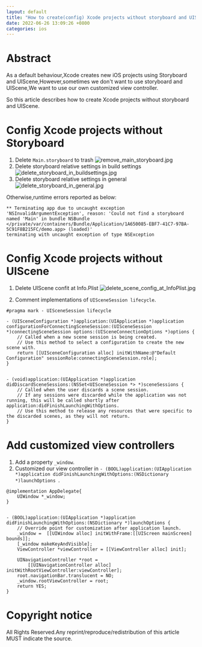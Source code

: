 ```yaml
---
layout: default
title: "How to create(config) Xcode projects without storyboard and UIScene"
date: 2022-06-26 13:09:26 +0800
categories: ios
---
```


# Abstract

As a default behaviour,Xcode creates new iOS projects using Storyboard and UIScene,However,sometimes we don't want to use storyboard and UIScene,We want to use our own customized view controller.

So this article describes how to create Xcode projects without storyboard and UIScene.

# Config Xcode projects without Storyboard

1. Delete `Main.storyboard` to trash
![remove_main_storyboard.jpg](/image/remove_main_storyboard.jpg)
2. Delete storyboard relative settings in build settings
![delete_storyboard_in_buildsettings.jpg](/image/delete_storyboard_in_buildsettings.jpg)
3. Delete storyboard relative settings in general
![delete_storyboard_in_general.jpg](/image/delete_storyboard_in_general.jpg)

Otherwise,runtime errors reported as below:
```shell
** Terminating app due to uncaught exception 'NSInvalidArgumentException', reason: 'Could not find a storyboard named 'Main' in bundle NSBundle </private/var/containers/Bundle/Application/1A650085-EBF7-41C7-97BA-5C91F8B215FC/demo.app> (loaded)'
terminating with uncaught exception of type NSException
```

# Config Xcode projects without UIScene
1. Delete UIScene confit at Info.Plist
![delete_scene_config_at_InfoPlist.jpg](/image/delete_scene_config_at_InfoPlist.jpg)

2. Comment implementations of `UISceneSession lifecycle`.

```objc
#pragma mark - UISceneSession lifecycle

- (UISceneConfiguration *)application:(UIApplication *)application configurationForConnectingSceneSession:(UISceneSession *)connectingSceneSession options:(UISceneConnectionOptions *)options {
    // Called when a new scene session is being created.
    // Use this method to select a configuration to create the new scene with.
    return [[UISceneConfiguration alloc] initWithName:@"Default Configuration" sessionRole:connectingSceneSession.role];
}


- (void)application:(UIApplication *)application didDiscardSceneSessions:(NSSet<UISceneSession *> *)sceneSessions {
    // Called when the user discards a scene session.
    // If any sessions were discarded while the application was not running, this will be called shortly after application:didFinishLaunchingWithOptions.
    // Use this method to release any resources that were specific to the discarded scenes, as they will not return.
}
```

# Add customized view controllers
1. Add a property `_window`.
2. Customized our view controller in `- (BOOL)application:(UIApplication *)application didFinishLaunchingWithOptions:(NSDictionary *)launchOptions `.

```objc
@implementation AppDelegate{
    UIWindow *_window;
}


- (BOOL)application:(UIApplication *)application didFinishLaunchingWithOptions:(NSDictionary *)launchOptions {
    // Override point for customization after application launch.
    _window =  [[UIWindow alloc] initWithFrame:[[UIScreen mainScreen] bounds]];
    [_window makeKeyAndVisible];
    ViewController *viewController = [[ViewController alloc] init];

    UINavigationController *root =
        [[UINavigationController alloc] initWithRootViewController:viewController];
    root.navigationBar.translucent = NO;
    _window.rootViewController = root;
    return YES;
}
```

# Copyright notice
All Rights Reserved.Any reprint/reproduce/redistribution of this article MUST indicate the source. 
